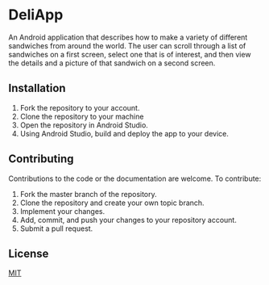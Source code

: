 # DeliApp

An Android application that describes how to make a variety of different sandwiches from around the world. The user can scroll through a list of sandwiches on a first screen, select one that is of interest, and then view the details and a picture of that sandwich on a second screen.

## Installation
 1. Fork the repository to your account.
 2. Clone the repository to your machine
 3. Open the repository in Android Studio.
 4. Using Android Studio, build and deploy the app to your device.

## Contributing

Contributions to the code or the documentation are welcome. To contribute:
1. Fork the master branch of the repository.
2. Clone the repository and create your own topic branch.
3. Implement your changes.
4. Add, commit, and push your changes to your repository account.
5. Submit a pull request.

## License
[MIT](Deli-App/LICENSE)
